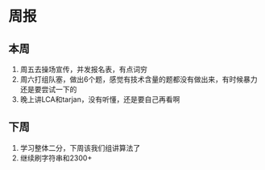 # 周报
## 本周
1. 周五去操场宣传，并发报名表，有点词穷
2. 周六打组队塞，做出6个题，感觉有技术含量的题都没有做出来，有时候暴力还是要尝试一下的
3. 晚上讲LCA和tarjan，没有听懂，还是要自己再看啊

## 下周
1. 学习整体二分，下周该我们组讲算法了
2. 继续刷字符串和2300+
